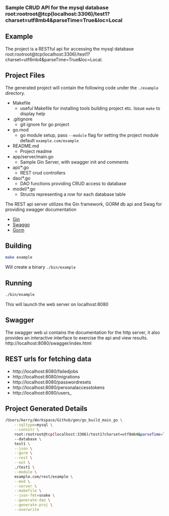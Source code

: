 [comment]: <> (This is a generated file please edit source in ./templates)
[comment]: <> (All modification will be lost, you have been warned)
[comment]: <> ()
### Sample CRUD API for the mysql database root:rootroot@tcp(localhost:3306)/test1?charset=utf8mb4&parseTime=True&loc=Local

## Example
The project is a RESTful api for accessing the mysql database root:rootroot@tcp(localhost:3306)/test1?charset=utf8mb4&parseTime=True&loc=Local.

## Project Files
The generated project will contain the following code under the `./example` directory.
* Makefile
  * useful Makefile for installing tools building project etc. Issue `make` to display help
* .gitignore
  * git ignore for go project
* go.mod
  * go module setup, pass `--module` flag for setting the project module default `example.com/example`
* README.md
  * Project readme
* app/server/main.go
  * Sample Gin Server, with swagger init and comments
* api/*.go
  * REST crud controllers
* dao/*.go
  * DAO functions providing CRUD access to database
* model/*.go
  * Structs representing a row for each database table

The REST api server utilizes the Gin framework, GORM db api and Swag for providing swagger documentation
* [Gin](https://github.com/gin-gonic/gin)
* [Swaggo](https://github.com/swaggo/swag)
* [Gorm](https://github.com/jinzhu/gorm)

## Building
```.bash
make example
```
Will create a binary `./bin/example`

## Running
```.bash
./bin/example
```
This will launch the web server on localhost:8080

## Swagger
The swagger web ui contains the documentation for the http server, it also provides an interactive interface to exercise the api and view results.
http://localhost:8080/swagger/index.html

## REST urls for fetching data


* http://localhost:8080/failedjobs
* http://localhost:8080/migrations
* http://localhost:8080/passwordresets
* http://localhost:8080/personalaccesstokens
* http://localhost:8080/users_

## Project Generated Details
```.bash
/Users/kerry/Workspace/Github/gen/go_build_main_go \
    --sqltype=mysql \
    --connstr \
    root:rootroot@tcp(localhost:3306)/test1?charset=utf8mb4&parseTime=True&loc=Local \
    --database \
    test1 \
    --json \
    --gorm \
    --rest \
    --out \
    ./test1 \
    --module \
    example.com/rest/example \
    --mod \
    --server \
    --makefile \
    --json-fmt=snake \
    --generate-dao \
    --generate-proj \
    --overwrite
```











